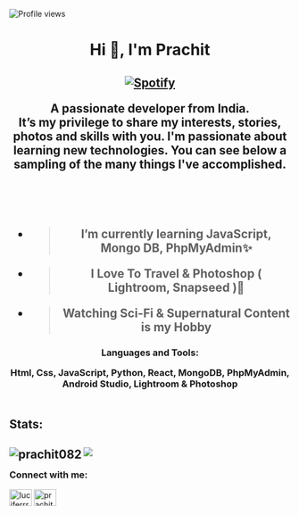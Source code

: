 ![Profile views](https://gpvc.arturio.dev/prachit082)

<h1 align="center">Hi 👋, I'm Prachit</h1>

<h2 align="center">
 
[![Spotify](https://amrohann.vercel.app/api/spotify)](https://open.spotify.com/user/kgzfm4xv0udlhp30f5dhy2uci)

 
A passionate developer from India.
<br>
 It’s my privilege to share my interests, stories, photos and skills with you. I'm passionate about learning new technologies.
 You can see below a sampling of the many things I've accomplished.
<br><br>
</h2>

<h2 align="center">
<br>
  
- > I’m currently learning **JavaScript, Mongo DB, PhpMyAdmin**✨

- > I Love To Travel & Photoshop ( Lightroom, Snapseed )📸

- > Watching Sci-Fi & Supernatural Content is my Hobby
</h2>


<h3 align="center">Languages and Tools:
<br>
 
Html, Css, JavaScript, Python, React, MongoDB, PhpMyAdmin, Android Studio, Lightroom & Photoshop
<br><br>
</h3>

<h2 align="left">Stats:
<h2 align="left"> 
 
![](https://github-readme-stats.vercel.app/api?username=prachit082&show_icons=true&theme=tokyonight&count_private=true)
<img align="left" src="https://github-readme-stats.vercel.app/api/top-langs?username=prachit082&show_icons=true&theme=radical&locale=en&layout=compact" alt="prachit082" /></h2>

<h3 align="left">Connect with me:</h3>
<p align="left">
<a href="https://instagram.com/luciferrrr.xo" target="blank"><img align="center" src="https://raw.githubusercontent.com/rahuldkjain/github-profile-readme-generator/master/src/images/icons/Social/instagram.svg" alt="luciferrrr.xo" height="30" width="40" /></a>
<a href="https://linkedin.com/in/prachit-pandit-b61145238/" target="blank"><img align="center" src="https://raw.githubusercontent.com/rahuldkjain/github-profile-readme-generator/master/src/images/icons/Social/linked-in-alt.svg" alt="prachit pandit" height="30" width="40" /></a>
</p>




